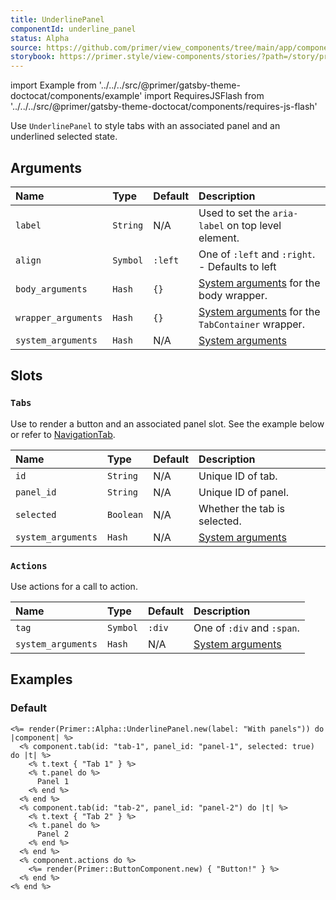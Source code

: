 ```yaml
---
title: UnderlinePanel
componentId: underline_panel
status: Alpha
source: https://github.com/primer/view_components/tree/main/app/components/primer/alpha/underline_panel.rb
storybook: https://primer.style/view-components/stories/?path=/story/primer-alpha-underline-panel
---
```


import Example from '../../../src/@primer/gatsby-theme-doctocat/components/example'
import RequiresJSFlash from '../../../src/@primer/gatsby-theme-doctocat/components/requires-js-flash'

<RequiresJSFlash />

<!-- Warning: AUTO-GENERATED file, do not edit. Add code comments to your Ruby instead <3 -->

Use `UnderlinePanel` to style tabs with an associated panel and an underlined selected state.

## Arguments

| Name | Type | Default | Description |
| :- | :- | :- | :- |
| `label` | `String` | N/A | Used to set the `aria-label` on top level element. |
| `align` | `Symbol` | `:left` | One of `:left` and `:right`. - Defaults to left |
| `body_arguments` | `Hash` | `{}` | [System arguments](/system-arguments) for the body wrapper. |
| `wrapper_arguments` | `Hash` | `{}` | [System arguments](/system-arguments) for the `TabContainer` wrapper. |
| `system_arguments` | `Hash` | N/A | [System arguments](/system-arguments) |

## Slots

### `Tabs`

Use to render a button and an associated panel slot. See the example below or refer to [NavigationTab](/components/navigationtab).

| Name | Type | Default | Description |
| :- | :- | :- | :- |
| `id` | `String` | N/A | Unique ID of tab. |
| `panel_id` | `String` | N/A | Unique ID of panel. |
| `selected` | `Boolean` | N/A | Whether the tab is selected. |
| `system_arguments` | `Hash` | N/A | [System arguments](/system-arguments) |

### `Actions`

Use actions for a call to action.

| Name | Type | Default | Description |
| :- | :- | :- | :- |
| `tag` | `Symbol` | `:div` | One of `:div` and `:span`. |
| `system_arguments` | `Hash` | N/A | [System arguments](/system-arguments) |

## Examples

### Default

<Example src="<tab-container data-view-component='true'>  <div data-view-component='true' class='UnderlineNav'>    <ul role='tablist' aria-label='With panels' data-view-component='true' class='UnderlineNav-body list-style-none'>        <li role='presentation' data-view-component='true' class='d-inline-flex'>  <button id='tab-1' type='button' role='tab' aria-controls='panel-1' aria-selected='true' data-view-component='true' class='UnderlineNav-item'>          <span data-view-component='true'>Tab 1</span>    </button></li>        <li role='presentation' data-view-component='true' class='d-inline-flex'>  <button id='tab-2' type='button' role='tab' aria-controls='panel-2' data-view-component='true' class='UnderlineNav-item'>          <span data-view-component='true'>Tab 2</span>    </button></li></ul>      <div data-view-component='true' class='UnderlineNav-actions'>    <button type='button' data-view-component='true' class='btn'>    Button!  </button></div></div>    <div id='panel-1' role='tabpanel' tabindex='0' aria-labelledby='tab-1' data-view-component='true'>      Panel 1</div>    <div id='panel-2' role='tabpanel' tabindex='0' hidden='hidden' aria-labelledby='tab-2' data-view-component='true'>      Panel 2</div></tab-container>" />

```erb
<%= render(Primer::Alpha::UnderlinePanel.new(label: "With panels")) do |component| %>
  <% component.tab(id: "tab-1", panel_id: "panel-1", selected: true) do |t| %>
    <% t.text { "Tab 1" } %>
    <% t.panel do %>
      Panel 1
    <% end %>
  <% end %>
  <% component.tab(id: "tab-2", panel_id: "panel-2") do |t| %>
    <% t.text { "Tab 2" } %>
    <% t.panel do %>
      Panel 2
    <% end %>
  <% end %>
  <% component.actions do %>
    <%= render(Primer::ButtonComponent.new) { "Button!" } %>
  <% end %>
<% end %>
```
